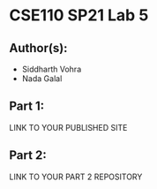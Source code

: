 # CSE110 SP21 Lab 5

## Author(s):
- Siddharth Vohra
- Nada Galal

## Part 1:

LINK TO YOUR PUBLISHED SITE

## Part 2:

LINK TO YOUR PART 2 REPOSITORY